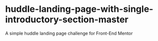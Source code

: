# huddle-landing-page-with-single-introductory-section-master
 A simple huddle landing page challenge for Front-End Mentor
